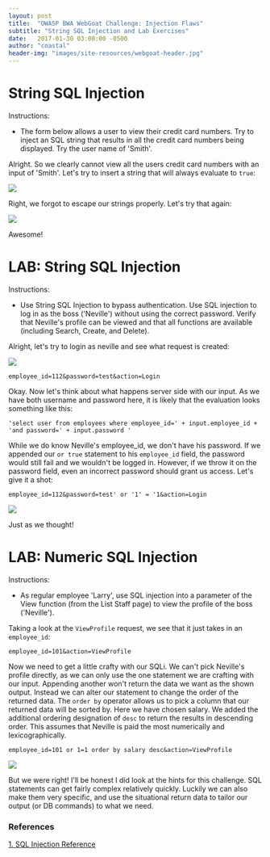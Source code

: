```yaml
---
layout: post
title:  "OWASP BWA WebGoat Challenge: Injection Flaws"
subtitle: "String SQL Injection and Lab Exercises"
date:   2017-01-30 03:00:00 -0500
author: "coastal"
header-img: "images/site-resources/webgoat-header.jpg"
---
```

# String SQL Injection
Instructions: 

- The form below allows a user to view their credit card numbers. Try to inject an SQL string that results in all the credit card numbers being displayed. Try the user name of 'Smith'. 

Alright. So we clearly cannot view all the users credit card numbers with an input of 'Smith'. Let's try to insert a string that will always evaluate to ```true```:

<img src="{{ site.baseurl }}/images/2017-01-30-webgoat_part_11/failed-injection.jpg">

Right, we forgot to escape our strings properly. Let's try that again:

<img src="{{ site.baseurl }}/images/2017-01-30-webgoat_part_11/injection-success.jpg">

Awesome!

# LAB: String SQL Injection
Instructions:

- Use String SQL Injection to bypass authentication. Use SQL injection to log in as the boss ('Neville') without using the correct password. Verify that Neville's profile can be viewed and that all functions are available (including Search, Create, and Delete).

Alright, let's try to login as neville and see what request is created:

<img src="{{ site.baseurl }}/images/2017-01-30-webgoat_part_11/neville-login.jpg">

```
employee_id=112&password=test&action=Login
```

Okay. Now let's think about what happens server side with our input. As we have both username and password here, it is likely that the evaluation looks something like this:

```
'select user from employees where employee_id=' + input.employee_id + 'and password=' + input.password '
```

While we do know Neville's employee_id, we don't have his password. If we appended our ```or true``` statement to his ```employee_id``` field, the password would still fail and we wouldn't be logged in. However, if we throw it on the password field, even an incorrect password should grant us access. Let's give it a shot:

```
employee_id=112&password=test' or '1' = '1&action=Login
```

<img src="{{ site.baseurl }}/images/2017-01-30-webgoat_part_11/string-injection-success.jpg">

Just as we thought!

# LAB: Numeric SQL Injection
Instructions:

- As regular employee 'Larry', use SQL injection into a parameter of the View function (from the List Staff page) to view the profile of the boss ('Neville').

Taking a look at the ```ViewProfile``` request, we see that it just takes in an ```employee_id```:

```
employee_id=101&action=ViewProfile
```

Now we need to get a little crafty with our SQLi. We can't pick Neville's profile directly, as we can only use the one statement we are crafting with our input. Appending another won't return the data we want as the shown output. Instead we can alter our statement to change the order of the returned data. The ```order by``` operator allows us to pick a column that our returned data will be sorted by. Here we have chosen salary. We added the additional ordering designation of ```desc``` to return the results in descending order. This assumes that Neville is paid the most numerically and lexicographically.

```
employee_id=101 or 1=1 order by salary desc&action=ViewProfile
```

<img src="{{ site.baseurl }}/images/2017-01-30-webgoat_part_11/numeric-injection-success.jpg">

But we were right! I'll be honest I did look at the hints for this challenge. SQL statements can get fairly complex relatively quickly. Luckily we can also make them very specific, and use the situational return data to tailor our output (or DB commands) to what we need.

### References

[1. SQL Injection Reference][owasp-sql]

[owasp-sql]:https://www.owasp.org/index.php/SQL_Injection